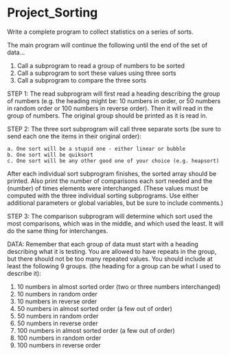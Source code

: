 # Project_Sorting

Write a complete program to collect statistics on a series of sorts.

The main program will continue the following until the end of the set of data...

1. Call a subprogram to read a group of numbers to be sorted
2. Call a subprogram to sort these values using three sorts
3. Call a subprogram to compare the three sorts

STEP 1: The read subprogram will first read a heading describing the group of
numbers (e.g. the heading might be: 10 numbers in order, or 50 numbers in
random order or 100 numbers in reverse order).  Then it will read in the group
of numbers. The original group should be printed as it is read in.

STEP 2: The three sort subprogram will call three separate sorts (be sure to send
each one the items in their original order):

    a. One sort will be a stupid one - either linear or bubble
    b. One sort will be quiksort
    c. One sort will be any other good one of your choice (e.g. heapsort)

After each individual sort subprogram finishes, the sorted array should be printed.
Also print the number of comparisons each sort needed and the (number) of times
elements were interchanged. (These values must be computed with the three individual
sorting subprograms. Use either additional parameters or global variables, but be
sure to include comments.)

STEP 3: The comparison subprogram will determine which sort used the most comparisons,
which was in the middle, and which used the least. It will do the same thing for
interchanges.

DATA: Remember that each group of data must start with a heading describing what it
is testing. You are allowed to have repeats in the group, but there should not be too
many repeated values. You should include at least the following 9 groups.
(the heading for a group can be what I used to describe it):

1. 10 numbers in almost sorted order (two or three numbers interchanged)
2. 10 numbers in random order
3. 10 numbers in reverse order
4. 50 numbers in almost sorted order (a few out of order)
5. 50 numbers in random order
6. 50 numbers in reverse order
7. 100 numbers in almost sorted order (a few out of order)
8. 100 numbers in random order
9. 100 numbers in reverse order
